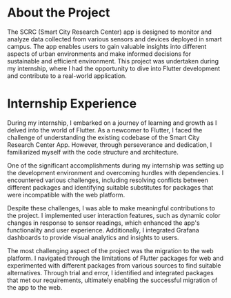 # About the Project
The SCRC (Smart City Research Center) app is designed to monitor and analyze data collected from various sensors and devices deployed in smart campus. The app enables users to gain valuable insights into different aspects of urban environments and make informed decisions for sustainable and efficient environment. This project was undertaken during my internship, where I had the opportunity to dive into Flutter development and contribute to a real-world application.

# Internship Experience
During my internship, I embarked on a journey of learning and growth as I delved into the world of Flutter. As a newcomer to Flutter, I faced the challenge of understanding the existing codebase of the Smart City Research Center App. However, through perseverance and dedication, I familiarized myself with the code structure and architecture.

One of the significant accomplishments during my internship was setting up the development environment and overcoming hurdles with dependencies. I encountered various challenges, including resolving conflicts between different packages and identifying suitable substitutes for packages that were incompatible with the web platform.

Despite these challenges, I was able to make meaningful contributions to the project. I implemented user interaction features, such as dynamic color changes in response to sensor readings, which enhanced the app's functionality and user experience. Additionally, I integrated Grafana dashboards to provide visual analytics and insights to users.

The most challenging aspect of the project was the migration to the web platform. I navigated through the limitations of Flutter packages for web and experimented with different packages from various sources to find suitable alternatives. Through trial and error, I identified and integrated packages that met our requirements, ultimately enabling the successful migration of the app to the web.
